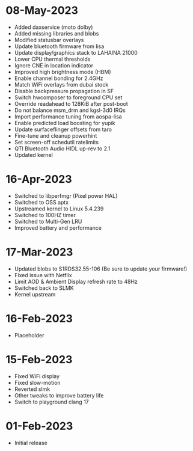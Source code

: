 # 08-May-2023
- Added daxservice (moto dolby)
- Added missing libraries and blobs
- Modified statusbar overlays 
- Update bluetooth firmware from lisa 
- Update display/graphics stack to LAHAINA 21000
- Lower CPU thermal thresholds 
- Ignore CNE in location indicator 
- Improved high brightness mode (HBM)
- Enable channel bonding for 2.4GHz
- Match WiFi overlays from dubai stock 
- Disable backpressure propagation in SF
- Switch hwcomposer to foreground CPU set 
- Override readahead to 128KiB after post-boot 
- Do not balance msm_drm and kgsl-3d0 IRQs
- Import performance tuning from aospa-lisa
- Enable predicted load boosting for yupik 
- Update surfaceflinger offsets from taro 
- Fine-tune and cleanup powerhint 
- Set screen-off schedutil ratelimits
- QTI Bluetooth Audio HIDL up-rev to 2.1
- Updated kernel

# 16-Apr-2023
- Switched to libperfmgr (Pixel power HAL)
- Switched to OSS aptx
- Upstreamed kernel to Linux 5.4.239
- Switched to 100HZ timer 
- Switched to Multi-Gen LRU
- Improved battery and performance

# 17-Mar-2023
- Updated blobs to S1RDS32.55-106 (Be sure to update your firmware!)
- Fixed issue with Netflix
- Limit AOD & Ambient Display refresh rate to 48Hz
- Switched back to SLMK
- Kernel upstream

# 16-Feb-2023
- Placeholder

# 15-Feb-2023
- Fixed WiFi display
- Fixed slow-motion
- Reverted slmk 
- Other tweaks to improve battery life 
- Switch to playground clang 17

# 01-Feb-2023
- Initial release

